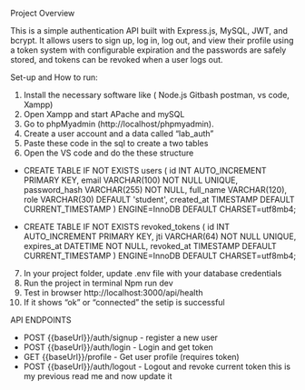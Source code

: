 Project Overview 

This is a simple authentication API built with Express.js, MySQL, JWT, and bcrypt. It allows users to sign up, 
log in, log out, and view their profile using a token system with configurable expiration and the passwords are safely stored, 
and tokens can be revoked when a user logs out. 

Set-up and How to run:
1. Install the necessary software like ( Node.js Gitbash postman, vs code, Xampp) 
2. Open Xampp and start APache and mySQL 
3. Go to phpMyadmin (http://localhost/phpmyadmin). 
4. Create a user account and a data called “lab_auth”
5. Paste these code in the sql to create a two tables
6. Open the VS code and do the these structure 
 - CREATE TABLE IF NOT EXISTS users ( id INT AUTO_INCREMENT PRIMARY KEY, email VARCHAR(100) NOT NULL UNIQUE,
   password_hash VARCHAR(255) NOT NULL, full_name VARCHAR(120), role VARCHAR(30) DEFAULT 'student',
   created_at TIMESTAMP DEFAULT CURRENT_TIMESTAMP ) ENGINE=InnoDB DEFAULT CHARSET=utf8mb4;
   
- CREATE TABLE IF NOT EXISTS revoked_tokens ( id INT AUTO_INCREMENT PRIMARY KEY, jti VARCHAR(64) NOT NULL UNIQUE,
 expires_at DATETIME NOT NULL, revoked_at TIMESTAMP DEFAULT CURRENT_TIMESTAMP ) ENGINE=InnoDB DEFAULT CHARSET=utf8mb4;

7. In your project folder, update .env file with your database credentials
8. Run the project in terminal Npm run dev
9. Test in browser http://localhost:3000/api/health
10. If it shows “ok” or “connected” the setip is successful 


API ENDPOINTS 
- POST {{baseUrl}}/auth/signup - register a new user 
- POST {{baseUrl}}/auth/login - Login and get token
- GET {{baseUrl}}/profile - Get user profile (requires token) 
- POST {{baseUrl}}/auth/logout - Logout and revoke current token this is my previous read me and now update it 









